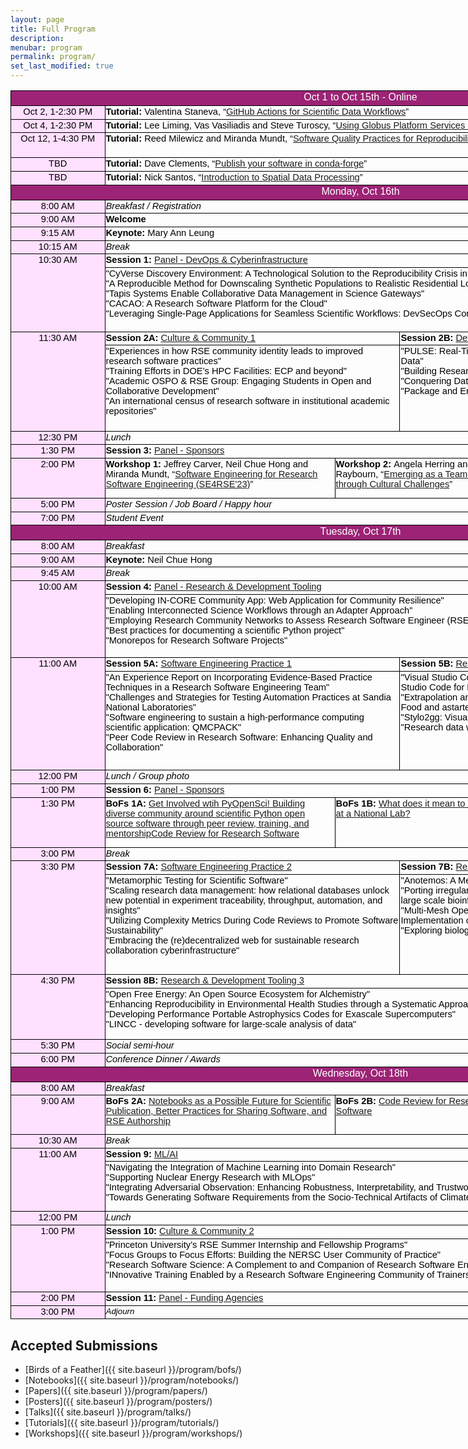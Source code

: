 ```yaml
---
layout: page
title: Full Program
description:
menubar: program
permalink: program/
set_last_modified: true
---
```


<html xmlns:o="urn:schemas-microsoft-com:office:office"
xmlns:x="urn:schemas-microsoft-com:office:excel"
xmlns="http://www.w3.org/TR/REC-html40">

<head>
<style id="Program_2856_Styles">
<!--table
	{mso-displayed-decimal-separator:"\.";
	mso-displayed-thousand-separator:"\,";}
@page
	{margin:.75in .7in .75in .7in;
	mso-header-margin:.3in;
	mso-footer-margin:.3in;}
.font5
	{color:black;
	font-size:11.0pt;
	font-weight:700;
	font-style:normal;
	text-decoration:none;
	font-family:Arial, sans-serif;
	mso-font-charset:0;}
.font6
	{color:black;
	font-size:11.0pt;
	font-weight:400;
	font-style:normal;
	text-decoration:none;
	font-family:Arial, sans-serif;
	mso-font-charset:0;}
.font7
	{color:black;
	font-size:11.0pt;
	font-weight:400;
	font-style:normal;
	text-decoration:none;
	font-family:Arial, sans-serif;
	mso-font-charset:0;}
.font8
	{color:black;
	font-size:11.0pt;
	font-weight:700;
	font-style:normal;
	text-decoration:none;
	font-family:Arial, sans-serif;
	mso-font-charset:0;}
tr
	{mso-height-source:auto;}
col
	{mso-width-source:auto;}
br
	{mso-data-placement:same-cell;}
.style0
	{mso-number-format:General;
	text-align:general;
	vertical-align:bottom;
	white-space:nowrap;
	mso-rotate:0;
	mso-background-source:auto;
	mso-pattern:auto;
	color:black;
	font-size:10.0pt;
	font-weight:400;
	font-style:normal;
	text-decoration:none;
	font-family:Arial;
	mso-generic-font-family:auto;
	mso-font-charset:0;
	border:none;
	mso-protection:locked visible;
	mso-style-name:Normal;
	mso-style-id:0;}
td
	{mso-style-parent:style0;
	padding-top:1px;
	padding-right:1px;
	padding-left:1px;
	mso-ignore:padding;
	color:black;
	font-size:10.0pt;
	font-weight:400;
	font-style:normal;
	text-decoration:none;
	font-family:Arial;
	mso-generic-font-family:auto;
	mso-font-charset:0;
	mso-number-format:General;
	text-align:general;
	vertical-align:bottom;
	border:none;
	mso-background-source:auto;
	mso-pattern:auto;
	mso-protection:locked visible;
	white-space:nowrap;
	mso-rotate:0;}
.xl65
	{mso-style-parent:style0;
	font-family:Arial, sans-serif;
	mso-font-charset:0;
	border:.5pt solid windowtext;}
.xl66
	{mso-style-parent:style0;
	color:white;
	font-size:12.0pt;
	font-family:Arial, sans-serif;
	mso-font-charset:0;
	text-align:center;
	vertical-align:top;
	border:.5pt solid windowtext;
	background:#9C2375;
	mso-pattern:#9C2375 none;
	white-space:normal;}
.xl67
	{mso-style-parent:style0;
	color:windowtext;
	font-size:12.0pt;
	font-family:Arial, sans-serif;
	mso-font-charset:0;
	border:.5pt solid windowtext;}
.xl68
	{mso-style-parent:style0;
	color:black;
	font-size:11.0pt;
	font-family:Arial, sans-serif;
	mso-font-charset:0;
	text-align:center;
	vertical-align:top;
	border:.5pt solid windowtext;
	background:#FFE0FF;
	mso-pattern:black none;
	white-space:normal;}
.xl69
	{mso-style-parent:style0;
	font-size:11.0pt;
	font-family:Arial, sans-serif;
	mso-font-charset:0;
	vertical-align:top;
	border:.5pt solid windowtext;
	white-space:normal;}
.xl70
	{mso-style-parent:style0;
	color:windowtext;
	font-family:Arial, sans-serif;
	mso-font-charset:0;
	border:.5pt solid windowtext;}
.xl71
	{mso-style-parent:style0;
	font-size:11.0pt;
	font-family:Arial, sans-serif;
	mso-font-charset:0;
	mso-number-format:"Medium Time";
	text-align:center;
	vertical-align:top;
	border:.5pt solid windowtext;
	background:#FFE0FF;
	mso-pattern:black none;
	white-space:normal;}
.xl72
	{mso-style-parent:style0;
	font-size:11.0pt;
	font-style:italic;
	font-family:Arial, sans-serif;
	mso-font-charset:0;
	text-align:left;
	vertical-align:top;
	border:.5pt solid windowtext;
	white-space:normal;}
.xl73
	{mso-style-parent:style0;
	color:white;
	font-size:12.0pt;
	font-family:Arial, sans-serif;
	mso-font-charset:0;
	text-align:center;
	vertical-align:top;
	border:.5pt solid windowtext;
	background:#9C2375;
	mso-pattern:#9C2375 none;
	white-space:normal;}
.xl74
	{mso-style-parent:style0;
	font-size:11.0pt;
	font-weight:700;
	font-family:Arial, sans-serif;
	mso-font-charset:0;
	text-align:left;
	vertical-align:top;
	border:.5pt solid windowtext;
	white-space:normal;}
.xl75
	{mso-style-parent:style0;
	font-size:11.0pt;
	font-family:Arial, sans-serif;
	mso-font-charset:0;
	text-align:left;
	vertical-align:top;
	border:.5pt solid windowtext;
	white-space:normal;}
.xl76
	{mso-style-parent:style0;
	color:black;
	font-size:11.0pt;
	font-family:Arial, sans-serif;
	mso-font-charset:0;
	vertical-align:top;
	border:.5pt solid windowtext;
	white-space:normal;}
.xl77
	{mso-style-parent:style0;
	font-size:11.0pt;
	font-weight:700;
	font-family:Arial, sans-serif;
	mso-font-charset:0;
	vertical-align:top;
	border:.5pt solid windowtext;
	white-space:normal;}
.xl78
	{mso-style-parent:style0;
	color:windowtext;
	font-family:Arial, sans-serif;
	mso-font-charset:0;
	border:.5pt solid windowtext;
	background:#FFE0FF;
	mso-pattern:black none;}
.xl79
	{mso-style-parent:style0;
	color:black;
	font-size:11.0pt;
	font-style:italic;
	font-family:Arial, sans-serif;
	mso-font-charset:0;
	vertical-align:top;
	border:.5pt solid windowtext;
	white-space:normal;}
.xl80
	{mso-style-parent:style0;
	color:black;
	font-size:11.0pt;
	font-weight:700;
	font-family:Arial, sans-serif;
	mso-font-charset:0;
	vertical-align:top;
	border:.5pt solid windowtext;
	white-space:normal;}
.xl81
	{mso-style-parent:style0;
	color:black;
	font-style:italic;
	font-family:Arial, sans-serif;
	mso-font-charset:0;
	vertical-align:top;
	border:.5pt solid windowtext;
	white-space:normal;}
.xl82
	{mso-style-parent:style0;
	color:black;
	font-size:11.0pt;
	font-family:Arial, sans-serif;
	mso-font-charset:0;
	text-align:left;
	vertical-align:top;
	border:.5pt solid windowtext;
	white-space:normal;}
.xl83
	{mso-style-parent:style0;
	color:black;
	font-size:11.0pt;
	font-weight:700;
	font-family:Arial, sans-serif;
	mso-font-charset:0;
	text-align:left;
	vertical-align:top;
	border:.5pt solid windowtext;
	white-space:normal;}
-->
</style>
</head>

<body link="#1155CC" vlink="#1155CC">
<!--[if !excel]>&nbsp;&nbsp;<![endif]-->
<!--The following information was generated by Microsoft Excel's Publish as Web
Page wizard.-->
<!--If the same item is republished from Excel, all information between the DIV
tags will be replaced.-->
<!----------------------------->
<!--START OF OUTPUT FROM EXCEL PUBLISH AS WEB PAGE WIZARD -->
<!----------------------------->

<div id="Program_2856" align=center x:publishsource="Excel">

<table border=0 cellpadding=0 cellspacing=0 width=1119 style='border-collapse:
 collapse;table-layout:fixed;width:840pt'>
 <col width=149 style='mso-width-source:userset;mso-width-alt:4778;width:112pt'>
 <col width=101 style='width:76pt'>
 <col width=173 style='mso-width-source:userset;mso-width-alt:5546;width:130pt'>
 <col width=95 style='mso-width-source:userset;mso-width-alt:3029;width:71pt'>
 <col width=104 style='mso-width-source:userset;mso-width-alt:3328;width:78pt'>
 <col width=185 style='mso-width-source:userset;mso-width-alt:5930;width:139pt'>
 <col width=312 style='mso-width-source:userset;mso-width-alt:9984;width:234pt'>
 <tr height=21 style='height:16.0pt'>
  <td colspan=7 height=21 class=xl66 width=1119 style='height:16.0pt;
  width:840pt'>Oct 1 to Oct 15th - Online</td>
 </tr>
 <tr height=20 style='height:15.0pt'>
  <td height=20 class=xl68 width=149 style='height:15.0pt;border-top:none;
  width:112pt'>Oct 2, 1-2:30 PM</td>
  <td colspan=6 class=xl69 width=970 style='border-left:none;width:728pt'><font
  class="font5">Tutorial: </font><font class="font7">Valentina Staneva, “<a href="{{ site.baseurl }}/program/tutorials/#github-actions-for-scientific-data-workflows">GitHub
  Actions for Scientific Data Workflows</a>”</font></td>
 </tr>
 <tr height=20 style='height:15.0pt'>
  <td height=20 class=xl68 width=149 style='height:15.0pt;border-top:none;
  width:112pt'>Oct 4, 1-2:30 PM</td>
  <td colspan=6 class=xl69 width=970 style='border-left:none;width:728pt'><font
  class="font5">Tutorial: </font><font class="font7">Lee Liming, Vas Vasiliadis
  and Steve Turoscy, “<a href="{{ site.baseurl }}/program/tutorials/#using-globus-platform-services-in-research-software-applications">Using Globus Platform Services in Research Software
  Applications</a>”</font></td>
 </tr>
 <tr height=40 style='height:30.0pt'>
  <td height=40 class=xl68 width=149 style='height:30.0pt;border-top:none;
  width:112pt'>Oct 12, 1-4:30 PM</td>
  <td colspan=6 class=xl69 width=970 style='border-left:none;width:728pt'><font
  class="font5">Tutorial: </font><font class="font7">Reed Milewicz and Miranda
  Mundt, “<a href="{{ site.baseurl }}/program/tutorials/#software-quality-practices-for-reproducibility">Software Quality Practices for Reproducibility</a>”</font></td>
 </tr>
 <tr height=20 style='height:15.0pt'>
  <td height=20 class=xl68 width=149 style='height:15.0pt;border-top:none;
  width:112pt'>TBD</td>
  <td colspan=6 class=xl69 width=970 style='border-left:none;width:728pt'><font
  class="font5">Tutorial: </font><font class="font7">Dave Clements, “<a href="{{ site.baseurl }}/program/tutorials/#publish-your-software-in-conda-forge">Publish
  your software in conda-forge</a>”</font></td>
 </tr>
 <tr height=20 style='height:15.0pt'>
  <td height=20 class=xl68 width=149 style='height:15.0pt;border-top:none;
  width:112pt'>TBD</td>
  <td colspan=6 class=xl69 width=970 style='border-left:none;width:728pt'><font
  class="font5">Tutorial: </font><font class="font7">Nick Santos, “<a href="{{ site.baseurl }}/program/tutorials/#introduction-to-spatial-data-processing">Introduction
  to Spatial Data Processing</a>”</font></td>
 </tr>
 <tr height=21 style='height:16.0pt'>
  <td colspan=7 height=21 class=xl73 width=1119 style='height:16.0pt;
  width:840pt'>Monday, Oct 16th</td>
 </tr>
 <tr height=19 style='height:14.0pt'>
  <td height=19 class=xl71 width=149 style='height:14.0pt;border-top:none;
  width:112pt'>8:00 AM</td>
  <td colspan=6 class=xl72 width=970 style='border-left:none;width:728pt'>Breakfast
  / Registration</td>
 </tr>
 <tr height=19 style='height:14.0pt'>
  <td height=19 class=xl71 width=149 style='height:14.0pt;border-top:none;
  width:112pt'>9:00 AM</td>
  <td colspan=6 class=xl74 width=970 style='border-left:none;width:728pt'>Welcome</td>
 </tr>
 <tr height=19 style='height:14.0pt'>
  <td height=19 class=xl71 width=149 style='height:14.0pt;border-top:none;
  width:112pt'>9:15 AM</td>
  <td colspan=6 class=xl75 width=970 style='border-left:none;width:728pt'><font
  class="font5">Keynote:</font><font class="font7"> Mary Ann Leung</font></td>
 </tr>
 <tr height=19 style='height:14.0pt'>
  <td height=19 class=xl71 width=149 style='height:14.0pt;border-top:none;
  width:112pt'>10:15 AM</td>
  <td colspan=6 class=xl72 width=970 style='border-left:none;width:728pt'>Break</td>
 </tr>
 <tr height=19 style='mso-height-source:userset;height:14.0pt'>
  <td rowspan=2 height=122 class=xl71 width=149 style='height:91.0pt;
  border-top:none;width:112pt'>10:30 AM</td>
  <td colspan=6 class=xl76 width=970 style='border-left:none;width:728pt'><font
  class="font8">Session 1:</font><font class="font6"> <a href="{{ site.baseurl }}/program/sessions/#session-1-panel---devops--cyberinfrastructure">Panel - DevOps &amp;
  Cyberinfrastructure</a></font></td>
 </tr>
 <tr height=103 style='mso-height-source:userset;height:77.0pt'>
  <td colspan=6 height=103 class=xl82 width=970 style='height:77.0pt;
  border-left:none;width:728pt'>&quot;CyVerse Discovery Environment: A
  Technological Solution to the Reproducibility Crisis in Scientific
  Research&quot;<br>
    &quot;A Reproducible Method for Downscaling Synthetic Populations to
  Realistic Residential Locations&quot;<br>
    &quot;Tapis Systems Enable Collaborative Data Management in Science
  Gateways&quot;<br>
    &quot;CACAO: A Research Software Platform for the Cloud&quot;<br>
    &quot;Leveraging Single-Page Applications for Seamless Scientific
  Workflows: DevSecOps Considerations&quot;</td>
 </tr>
 <tr height=19 style='mso-height-source:userset;height:14.0pt'>
  <td rowspan=2 height=156 class=xl71 width=149 style='height:117.0pt;
  border-top:none;width:112pt'>11:30 AM</td>
  <td colspan=4 class=xl75 width=473 style='border-left:none;width:355pt'><font
  class="font5">Session 2A:</font><font class="font7"> <a href="{{ site.baseurl }}/program/sessions/#session-2a-culture--community-1">Culture &amp; Community
  1</a></font></td>
  <td colspan=2 class=xl82 width=497 style='border-left:none;width:373pt'><font
  class="font8">Session 2B:</font><font class="font6"> <a href="{{ site.baseurl }}/program/sessions/#session-2b-devops--cyberinfrastructure">DevOps &amp;
  Cyberinfrastructure</a></font></td>
 </tr>
 <tr height=137 style='mso-height-source:userset;height:103.0pt'>
  <td colspan=4 height=137 class=xl75 width=473 style='height:103.0pt;
  border-left:none;width:355pt'>&quot;Experiences in how RSE community identity
  leads to improved research software practices&quot;<br>
    &quot;Training Efforts in DOE’s HPC Facilities: ECP and beyond&quot;<br>
    &quot;Academic OSPO &amp; RSE Group: Engaging Students in Open and Collaborative
  Development&quot;<br>
    &quot;An international census of research software in institutional
  academic repositories&quot;</td>
  <td colspan=2 class=xl82 width=497 style='border-left:none;width:373pt'>&quot;PULSE:
  Real-Time Monitoring and Analysis Framework Leveraging Twitter
  Data&quot;<br>
    &quot;Building Research Apps with Globus PaaS&quot;<br>
    &quot;Conquering Data Chaos: Research Data Management with
  Kubernetes&quot;<br>
    &quot;Package and Environment Management with conda&quot;</td>
 </tr>
 <tr height=19 style='height:14.0pt'>
  <td height=19 class=xl71 width=149 style='height:14.0pt;border-top:none;
  width:112pt'>12:30 PM</td>
  <td colspan=6 class=xl72 width=970 style='border-left:none;width:728pt'>Lunch</td>
 </tr>
 <tr height=19 style='height:14.0pt'>
  <td height=19 class=xl71 width=149 style='height:14.0pt;border-top:none;
  width:112pt'>1:30 PM</td>
  <td colspan=6 class=xl77 width=970 style='border-left:none;width:728pt'>Session
  3: <font class="font7"><a href="{{ site.baseurl }}/program/sessions/#session-3-panel---sponsors">Panel - Sponsors</a></font></td>
 </tr>
 <tr height=17 style='height:13.0pt'>
  <td rowspan=3 height=63 class=xl71 width=149 style='height:48.0pt;border-top:
  none;width:112pt'>2:00 PM</td>
  <td colspan=3 rowspan=3 class=xl69 width=369 style='width:277pt'><font
  class="font5">Workshop 1: </font><font class="font7">Jeffrey Carver, Neil
  Chue Hong and Miranda Mundt, “<a href="{{ site.baseurl }}/program/workshops/">Software Engineering for Research Software
  Engineering (SE4RSE'23)</a>”</font></td>
  <td colspan=2 rowspan=3 class=xl69 width=289 style='width:217pt'><font
  class="font5">Workshop 2: </font><font class="font7">Angela Herring and
  Elaine M. Raybourn, “<a href="{{ site.baseurl }}/program/workshops/">Emerging as a Team Leader through Cultural Challenges</a>”</font></td>
  <td rowspan=3 class=xl69 width=312 style='border-top:none;width:234pt'><font
  class="font5">Workshop 3:</font><font class="font7"> TBD</font></td>
 </tr>
 <tr height=17 style='height:13.0pt'>
 </tr>
 <tr height=29 style='mso-height-source:userset;height:22.0pt'>
 </tr>
 <tr height=19 style='height:14.0pt'>
  <td height=19 class=xl71 width=149 style='height:14.0pt;border-top:none;
  width:112pt'>5:00 PM</td>
  <td colspan=6 class=xl72 width=970 style='border-left:none;width:728pt'>Poster
  Session / Job Board / Happy hour</td>
 </tr>
 <tr height=19 style='height:14.0pt'>
  <td height=19 class=xl71 width=149 style='height:14.0pt;border-top:none;
  width:112pt'>7:00 PM</td>
  <td colspan=6 class=xl72 width=970 style='border-left:none;width:728pt'>Student
  Event</td>
 </tr>
 <tr height=21 style='height:16.0pt'>
  <td colspan=7 height=21 class=xl66 width=1119 style='height:16.0pt;
  width:840pt'>Tuesday, Oct 17th</td>
 </tr>
 <tr height=19 style='height:14.0pt'>
  <td height=19 class=xl71 width=149 style='height:14.0pt;border-top:none;
  width:112pt'>8:00 AM</td>
  <td colspan=6 class=xl72 width=970 style='border-left:none;width:728pt'>Breakfast</td>
 </tr>
 <tr height=19 style='height:14.0pt'>
  <td height=19 class=xl71 width=149 style='height:14.0pt;border-top:none;
  width:112pt'>9:00 AM</td>
  <td colspan=6 class=xl75 width=970 style='border-left:none;width:728pt'><font
  class="font5">Keynote:</font><font class="font7"> Neil Chue Hong</font></td>
 </tr>
 <tr height=19 style='height:14.0pt'>
  <td height=19 class=xl71 width=149 style='height:14.0pt;border-top:none;
  width:112pt'>9:45 AM</td>
  <td colspan=6 class=xl79 width=970 style='border-left:none;width:728pt'>Break</td>
 </tr>
 <tr height=19 style='mso-height-source:userset;height:14.0pt'>
  <td rowspan=2 height=120 class=xl71 width=149 style='height:90.0pt;
  border-top:none;width:112pt'>10:00 AM</td>
  <td colspan=6 class=xl80 width=970 style='border-left:none;width:728pt'>Session
  4: <font class="font6"><a href="{{ site.baseurl }}/program/sessions/#session-4-panel---research--development-tooling">Panel - Research &amp; Development Tooling</a></font></td>
 </tr>
 <tr height=101 style='mso-height-source:userset;height:76.0pt'>
  <td colspan=6 height=101 class=xl82 width=970 style='height:76.0pt;
  border-left:none;width:728pt'>&quot;Developing IN-CORE Community App: Web
  Application for Community Resilience&quot;<br>
    &quot;Enabling Interconnected Science Workflows through an Adapter
  Approach&quot;<br>
    &quot;Employing Research Community Networks to Assess Research Software
  Engineer (RSE) Impact&quot;<br>
    &quot;Best practices for documenting a scientific Python
  project&quot;<br>
    &quot;Monorepos for Research Software Projects&quot;</td>
 </tr>
 <tr height=19 style='mso-height-source:userset;height:14.0pt'>
  <td rowspan=2 height=178 class=xl71 width=149 style='height:133.0pt;
  border-top:none;width:112pt'>11:00 AM</td>
  <td colspan=4 class=xl82 width=473 style='border-left:none;width:355pt'><font
  class="font8">Session 5A:</font><font class="font6"> <a href="{{ site.baseurl }}/program/sessions/#session-5a-software-engineering-practice-1">Software Engineering
  Practice 1</a></font></td>
  <td colspan=2 class=xl83 width=497 style='border-left:none;width:373pt'>Session
  5B: <font class="font6"><a href="{{ site.baseurl }}/program/sessions/#session-5b-research--development-tooling-1">Research &amp; Development Tooling 1</a></font></td>
 </tr>
 <tr height=159 style='mso-height-source:userset;height:119.0pt'>
  <td colspan=4 height=159 class=xl82 width=473 style='height:119.0pt;
  border-left:none;width:355pt'>&quot;An Experience Report on Incorporating
  Evidence-Based Practice Techniques in a Research Software Engineering
  Team&quot;<br>
    &quot;Challenges and Strategies for Testing Automation Practices at Sandia
  National Laboratories&quot;<br>
    &quot;Software engineering to sustain a high-performance computing
  scientific application: QMCPACK&quot;<br>
    &quot;Peer Code Review in Research Software: Enhancing Quality and
  Collaboration&quot;</td>
  <td colspan=2 class=xl82 width=497 style='border-left:none;width:373pt'>&quot;Visual
  Studio Code on HPC Clusters: Unleashing the Power of Visual Studio Code for
  High-Performance&quot;<br>
    &quot;Extrapolation and Interpolation in Machine Learning Modeling with
  Fast Food and astartes&quot;<br>
    &quot;Stylo2gg: Visualizing reproducible stylometric analysis&quot;<br>
    &quot;Research data with Airtable: processing and parsing&quot;</td>
 </tr>
 <tr height=19 style='height:14.0pt'>
  <td height=19 class=xl71 width=149 style='height:14.0pt;border-top:none;
  width:112pt'>12:00 PM</td>
  <td colspan=6 class=xl72 width=970 style='border-left:none;width:728pt'>Lunch
  / Group photo</td>
 </tr>
 <tr height=19 style='height:14.0pt'>
  <td height=19 class=xl71 width=149 style='height:14.0pt;border-top:none;
  width:112pt'>1:00 PM</td>
  <td colspan=6 class=xl69 width=970 style='border-left:none;width:728pt'><font
  class="font5">Session 6:</font><font class="font7"> <a href="{{ site.baseurl }}/program/sessions/#session-6-panel---sponsors">Panel - Sponsors</a></font></td>
 </tr>
 <tr height=17 style='mso-height-source:userset;height:13.0pt'>
  <td rowspan=2 height=80 class=xl71 width=149 style='height:60.0pt;border-top:
  none;width:112pt'>1:30 PM</td>
  <td colspan=3 rowspan=2 class=xl75 width=369 style='width:277pt'><font
  class="font5">BoFs 1A:</font><font class="font7"> <a href="{{ site.baseurl }}/program/bofs/#get-involved-with-pyopensci-building-diverse-community-around-scientific-python-open-source-software-through-peer-review-training-and-mentorship">Get Involved wtih
  PyOpenSci! Building diverse community around scientific Python open source
  software through peer review, training, and mentorshipCode Review for
  Research Software</a></font></td>
  <td colspan=2 rowspan=2 class=xl75 width=289 style='width:217pt'><font
  class="font5">BoFs 1B:</font><font class="font7"> <a href="{{ site.baseurl }}/program/bofs/#what-does-it-mean-to-be-an-rse-at-a-national-lab">What does it mean to be an
  RSE at a National Lab?</a></font></td>
  <td rowspan=2 class=xl75 width=312 style='border-top:none;width:234pt'><font
  class="font5">BoFs 1C:</font><font class="font7"> <a href="{{ site.baseurl }}/program/bofs/#polyglot-software-development-and-language-interoperation">Polyglot Software
  Development and Language Interoperation</a></font></td>
 </tr>
 <tr height=63 style='mso-height-source:userset;height:47.0pt'>
 </tr>
 <tr height=19 style='height:14.0pt'>
  <td height=19 class=xl71 width=149 style='height:14.0pt;border-top:none;
  width:112pt'>3:00 PM</td>
  <td colspan=6 class=xl79 width=970 style='border-left:none;width:728pt'>Break</td>
 </tr>
 <tr height=19 style='mso-height-source:userset;height:14.0pt'>
  <td rowspan=2 height=179 class=xl71 width=149 style='height:134.0pt;
  border-top:none;width:112pt'>3:30 PM</td>
  <td colspan=4 class=xl82 width=473 style='border-left:none;width:355pt'><font
  class="font8">Session 7A:</font><font class="font6"> <a href="{{ site.baseurl }}/program/sessions/#session-7a-software-engineering-practice-2">Software Engineering
  Practice 2</a></font></td>
  <td colspan=2 class=xl83 width=497 style='border-left:none;width:373pt'>Session
  7B: <font class="font6"><a href="{{ site.baseurl }}/program/sessions/#session-7b-research--development-tooling-2">Research &amp; Development Tooling 2</a></font></td>
 </tr>
 <tr height=160 style='mso-height-source:userset;height:120.0pt'>
  <td colspan=4 height=160 class=xl82 width=473 style='height:120.0pt;
  border-left:none;width:355pt'>&quot;Metamorphic Testing for Scientific
  Software&quot;<br>
    &quot;Scaling research data management: how relational databases unlock new
  potential in experiment traceability, throughput, automation, and
  insights&quot;<br>
    &quot;Utilizing Complexity Metrics During Code Reviews to Promote Software
  Sustainability&quot;<br>
    &quot;Embracing the (re)decentralized web for sustainable research
  collaboration cyberinfrastructure&quot;</td>
  <td colspan=2 class=xl82 width=497 style='border-left:none;width:373pt'>&quot;Anotemos:
  A Media Annotation Software for Efficient Research Analysis&quot;<br>
    &quot;Porting irregular bioinformatics algorithms to GPUs and integrating
  them in large scale bioinformatics applications&quot;<br>
    &quot;Multi-Mesh Operations (MMOPS): A Library for Mesh Agnostic
  Implementation of 3D Physics&quot;<br>
    &quot;Exploring biologically relevant chemical space - The data way&quot;</td>
 </tr>
 <tr height=19 style='mso-height-source:userset;height:14.0pt'>
  <td rowspan=2 height=102 class=xl71 width=149 style='height:76.0pt;
  border-top:none;width:112pt'>4:30 PM</td>
  <td colspan=6 class=xl83 width=970 style='border-left:none;width:728pt'>Session
  8B: <font class="font6"><a href="{{ site.baseurl }}/program/sessions/#session-8-research--development-tooling-3">Research &amp; Development Tooling 3</a></font></td>
 </tr>
 <tr height=83 style='mso-height-source:userset;height:62.0pt'>
  <td colspan=6 height=83 class=xl82 width=970 style='height:62.0pt;border-left:
  none;width:728pt'>&quot;Open Free Energy: An Open Source Ecosystem for
  Alchemistry&quot;<br>
    &quot;Enhancing Reproducibility in Environmental Health Studies through a
  Systematic Approach to Streamline Exposure Data Processing&quot;<br>
    &quot;Developing Performance Portable Astrophysics Codes for Exascale
  Supercomputers&quot;<br>
    &quot;LINCC - developing software for large-scale analysis of data&quot;</td>
 </tr>
 <tr height=19 style='height:14.0pt'>
  <td height=19 class=xl71 width=149 style='height:14.0pt;border-top:none;
  width:112pt'>5:30 PM</td>
  <td colspan=6 class=xl72 width=970 style='border-left:none;width:728pt'>Social
  semi-hour</td>
 </tr>
 <tr height=19 style='height:14.0pt'>
  <td height=19 class=xl71 width=149 style='height:14.0pt;border-top:none;
  width:112pt'>6:00 PM</td>
  <td colspan=6 class=xl72 width=970 style='border-left:none;width:728pt'>Conference
  Dinner / Awards<span style='mso-spacerun:yes'> </span></td>
 </tr>
 <tr height=21 style='height:16.0pt'>
  <td colspan=7 height=21 class=xl66 width=1119 style='height:16.0pt;
  width:840pt'>Wednesday, Oct 18th</td>
 </tr>
 <tr height=19 style='height:14.0pt'>
  <td height=19 class=xl71 width=149 style='height:14.0pt;border-top:none;
  width:112pt'>8:00 AM</td>
  <td colspan=6 class=xl72 width=970 style='border-left:none;width:728pt'>Breakfast</td>
 </tr>
 <tr height=17 style='mso-height-source:userset;height:13.0pt'>
  <td rowspan=2 height=62 class=xl71 width=149 style='height:47.0pt;border-top:
  none;width:112pt'>9:00 AM</td>
  <td colspan=3 rowspan=2 class=xl75 width=369 style='width:277pt'><font
  class="font5">BoFs 2A:</font><font class="font7"> <a href="{{ site.baseurl }}/program/bofs/#notebooks-as-a-possible-future-for-scientific-publication-better-practices-for-sharing-software-and-rse-authorship">Notebooks as a Possible
  Future for Scientific Publication, Better Practices for Sharing Software, and
  RSE Authorship</a></font></td>
  <td colspan=2 rowspan=2 class=xl82 width=289 style='width:217pt'><font
  class="font8">BoFs 2B:</font><font class="font6"> <a href="{{ site.baseurl }}/program/bofs/#code-review-for-research-software">Code Review for Research
  Software</a></font></td>
  <td rowspan=2 class=xl82 width=312 style='border-top:none;width:234pt'><font
  class="font8">BoFs 2C: </font><font class="font6">TBD</font></td>
 </tr>
 <tr height=45 style='mso-height-source:userset;height:34.0pt'>
 </tr>
 <tr height=19 style='height:14.0pt'>
  <td height=19 class=xl71 width=149 style='height:14.0pt;border-top:none;
  width:112pt'>10:30 AM</td>
  <td colspan=6 class=xl79 width=970 style='border-left:none;width:728pt'>Break</td>
 </tr>
 <tr height=19 style='mso-height-source:userset;height:14.0pt'>
  <td rowspan=2 height=99 class=xl71 width=149 style='height:74.0pt;border-top:
  none;width:112pt'>11:00 AM</td>
  <td colspan=6 class=xl80 width=970 style='border-left:none;width:728pt'>Session
  9: <font class="font6"><a href="{{ site.baseurl }}/program/sessions/#session-9-mlai">ML/AI</a></font></td>
 </tr>
 <tr height=80 style='mso-height-source:userset;height:60.0pt'>
  <td colspan=6 height=80 class=xl82 width=970 style='height:60.0pt;border-left:
  none;width:728pt'>&quot;Navigating the Integration of Machine Learning into
  Domain Research&quot;<br>
    &quot;Supporting Nuclear Energy Research with MLOps&quot;<br>
    &quot;Integrating Adversarial Observation: Enhancing Robustness,
  Interpretability, and Trustworthiness in Machine Learning Systems&quot;<br>
    &quot;Towards Generating Software Requirements from the Socio-Technical
  Artifacts of Climate Models&quot;</td>
 </tr>
 <tr height=19 style='height:14.0pt'>
  <td height=19 class=xl71 width=149 style='height:14.0pt;border-top:none;
  width:112pt'>12:00 PM</td>
  <td colspan=6 class=xl72 width=970 style='border-left:none;width:728pt'>Lunch</td>
 </tr>
 <tr height=19 style='mso-height-source:userset;height:14.0pt'>
  <td rowspan=2 height=104 class=xl71 width=149 style='height:78.0pt;
  border-top:none;width:112pt'>1:00 PM</td>
  <td colspan=6 class=xl76 width=970 style='border-left:none;width:728pt'><font
  class="font8">Session 10:</font><font class="font6"> <a href="{{ site.baseurl }}/program/sessions/#session-10-culture--community-2">Culture &amp; Community
  2</a></font></td>
 </tr>
 <tr height=85 style='mso-height-source:userset;height:64.0pt'>
  <td colspan=6 height=85 class=xl82 width=970 style='height:64.0pt;border-left:
  none;width:728pt'>&quot;Princeton University’s RSE Summer Internship and
  Fellowship Programs&quot;<br>
    &quot;Focus Groups to Focus Efforts: Building the NERSC User Community of
  Practice&quot;<br>
    &quot;Research Software Science: A Complement to and Companion of Research
  Software Engineering&quot;<br>
    &quot;INnovative Training Enabled by a Research Software Engineering
  Community of Trainers (INTERSECT)&quot;</td>
 </tr>
 <tr height=19 style='height:14.0pt'>
  <td height=19 class=xl71 width=149 style='height:14.0pt;border-top:none;
  width:112pt'>2:00 PM</td>
  <td colspan=6 class=xl80 width=970 style='border-left:none;width:728pt'>Session
  11: <font class="font6"><a href="{{ site.baseurl }}/program/sessions/#session-11-panel---funding-agencies">Panel - Funding Agencies</a></font></td>
 </tr>
 <tr height=19 style='height:14.0pt'>
  <td height=19 class=xl71 width=149 style='height:14.0pt;border-top:none;
  width:112pt'>3:00 PM</td>
  <td colspan=6 class=xl81 width=970 style='border-left:none;width:728pt'>Adjourn</td>
 </tr>
</table>

</div>


<!----------------------------->
<!--END OF OUTPUT FROM EXCEL PUBLISH AS WEB PAGE WIZARD-->
<!----------------------------->
</body>

</html>




## Accepted Submissions

- [Birds of a Feather]({{ site.baseurl }}/program/bofs/)
- [Notebooks]({{ site.baseurl }}/program/notebooks/)
- [Papers]({{ site.baseurl }}/program/papers/)
- [Posters]({{ site.baseurl }}/program/posters/)
- [Talks]({{ site.baseurl }}/program/talks/)
- [Tutorials]({{ site.baseurl }}/program/tutorials/)
- [Workshops]({{ site.baseurl }}/program/workshops/)
